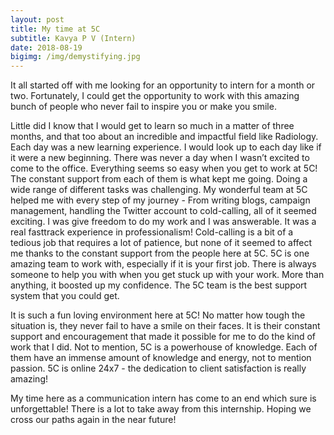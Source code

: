 ```yaml
---
layout: post
title: My time at 5C
subtitle: Kavya P V (Intern)
date: 2018-08-19
bigimg: /img/demystifying.jpg
---
```


It all started off with me looking for an opportunity to intern for a month or two. Fortunately, I could get the opportunity to work with this amazing bunch of people who never fail to inspire you or make you smile.


Little did I know that I would get to learn so much in a matter of three months, and that too about an incredible and impactful field like Radiology. Each day was a new learning experience. I would look up to each day like if it were a new beginning. There was never a day when I wasn’t excited to come to the office. 
Everything seems so easy when you get to work at 5C! The constant support from each of them is what kept me going. Doing a wide range of different tasks was challenging. My wonderful team at 5C helped me with every step of my journey - From writing blogs, campaign management, handling the Twitter account to cold-calling, all of it seemed exciting. I was give freedom to do my work and I was answerable. It was a real fasttrack experience in professionalism!
Cold-calling is a bit of a tedious job that requires a lot of patience, but none of it seemed to affect me thanks to the constant support from the people here at 5C.
5C is one amazing team to work with, especially if it is your first job. There is always someone to help you with when you get stuck up with your work. More than anything, it boosted up my confidence.
The 5C team is the best support system that you could get. 


It is such a fun loving environment here at 5C! No matter how tough the situation is, they never fail to have a smile on their faces. It is their constant support and encouragement that made it possible for me to do the kind of work that I did. Not to mention, 5C is a powerhouse of knowledge. 
Each of them have an immense amount of knowledge and energy, not to mention passion. 5C is online 24x7 - the dedication to client satisfaction is really amazing!


My time here as a communication intern has come to an end which sure is unforgettable! There is a lot to take away from this internship. 
Hoping we cross our paths again in the near future!

